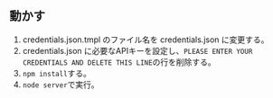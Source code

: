 ## 動かす

1. credentials.json.tmpl のファイル名を credentials.json に変更する。
2. credentials.json に必要なAPIキーを設定し、`PLEASE ENTER YOUR CREDENTIALS AND DELETE THIS LINE`の行を削除する。
3. `npm install`する。
4. `node server`で実行。
